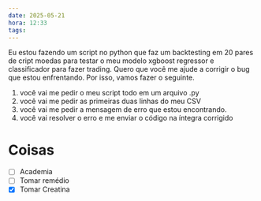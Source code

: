 ```yaml
---
date: 2025-05-21
hora: 12:33
tags:
---
```




Eu estou fazendo um script no python que faz um backtesting em 20 pares de cript moedas para testar o meu modelo xgboost regressor e classificador para fazer trading. Quero que você me ajude a corrigir o bug que estou enfrentando. Por isso, vamos fazer o seguinte. 
1. você vai me pedir o meu script todo em um arquivo .py
2. você vai me pedir as primeiras duas linhas do meu CSV
3. você vai me pedir a mensagem de erro que estou encontrando.
4. você vai resolver o erro e me enviar o código na íntegra corrigido
# Coisas
- [ ] Academia
- [ ] Tomar remédio
- [x] Tomar Creatina